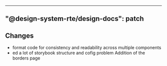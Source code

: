 ---
  "@design-system-rte/design-docs": patch
  ---
  
  ## Changes

- format code for consistency and readability across multiple components
- ed a lot of storybook structure and cofig problem Addition of the borders page
